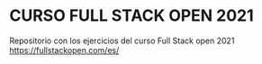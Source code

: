 # CURSO FULL STACK OPEN 2021

Repositorio con los ejercicios del curso Full Stack open 2021 https://fullstackopen.com/es/
